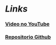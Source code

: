 # $Links$ 

### [Video no YouTube](https://www.youtube.com/watch?v=kRnK1DdSqkA)

### [Repositorio Github](https://github.com/Entrega-CheckPoint/IOT-IOB-GENERATIVE-IA-SPRINT01)

